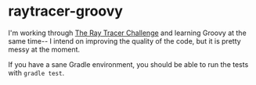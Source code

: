 # raytracer-groovy

I'm working through [The Ray Tracer Challenge](https://pragprog.com/book/jbtracer/the-ray-tracer-challenge) and learning Groovy at the same time-- I intend on improving the quality of the code, but it is pretty messy at the moment.

If you have a sane Gradle environment, you should be able to run the tests with `gradle test`.
